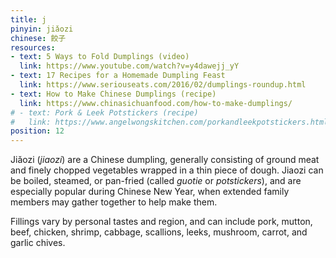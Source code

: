 ```yaml
---
title: j
pinyin: jiǎozi
chinese: 餃子
resources: 
- text: 5 Ways to Fold Dumplings (video)
  link: https://www.youtube.com/watch?v=y4dawejj_yY
- text: 17 Recipes for a Homemade Dumpling Feast
  link: https://www.seriouseats.com/2016/02/dumplings-roundup.html
- text: How to Make Chinese Dumplings (recipe)
  link: https://www.chinasichuanfood.com/how-to-make-dumplings/
# - text: Pork & Leek Potstickers (recipe)
#   link: https://www.angelwongskitchen.com/porkandleekpotstickers.html
position: 12
---
```


Jiǎozi (*jiaozi*) are a Chinese dumpling, generally consisting of ground meat and finely chopped vegetables wrapped in a thin piece of dough. Jiaozi can be boiled, steamed, or pan-fried (called *guotie* or *potstickers*), and are especially popular during Chinese New Year, when extended family members may gather together to help make them.

Fillings vary by personal tastes and region, and can include pork, mutton, beef, chicken, shrimp, cabbage, scallions, leeks, mushroom, carrot, and garlic chives.
